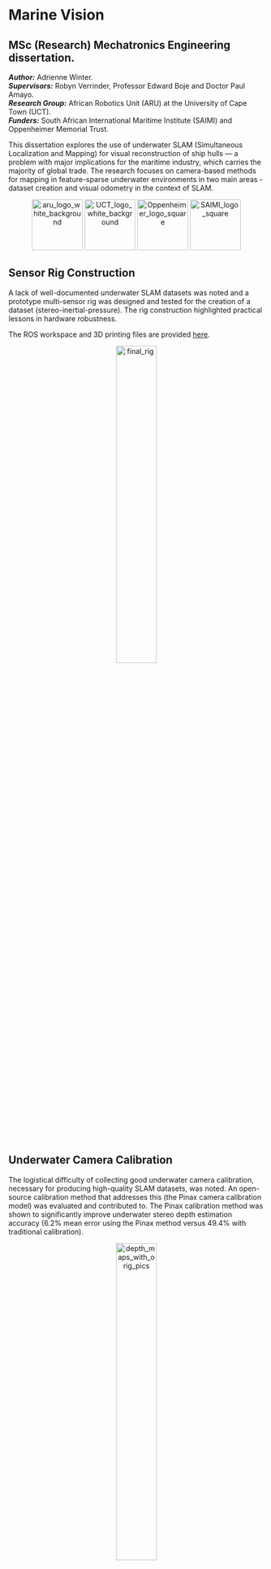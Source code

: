 # Marine Vision

## MSc (Research) Mechatronics Engineering dissertation.

**_Author:_** Adrienne Winter.  
**_Supervisors:_** Robyn Verrinder, Professor Edward Boje and Doctor Paul Amayo.  
**_Research Group:_** African Robotics Unit (ARU) at the University of Cape Town (UCT).  
**_Funders:_** South African International Maritime Institute (SAIMI) and Oppenheimer Memorial Trust.  

This dissertation explores the use of underwater SLAM (Simultaneous Localization and Mapping) for visual reconstruction of ship hulls — a problem with major implications for the maritime industry, which carries the majority of global trade. The research focuses on camera-based methods for mapping in feature-sparse underwater environments in two main areas - dataset creation and visual odometry in the context of SLAM. 

<p align="center" width="100%">
  <img height="100" alt="aru_logo_white_background" src="https://github.com/user-attachments/assets/b710eaf6-498c-4cb0-98bb-21ffc8ffa6c5" />
  <img height="100" alt="UCT_logo_white_background" src="https://github.com/user-attachments/assets/907ebc2f-bec3-45a7-ba6a-42625b5bee29" />
  <img height="100" alt="Oppenheimer_logo_square" src="https://github.com/user-attachments/assets/21219b9b-c347-4302-a237-6f47f215a86b" />
  <img height="100" alt="SAIMI_logo_square" src="https://github.com/user-attachments/assets/5f01d86c-2608-4fb0-9a49-4b7946678e85" />
</p>

## Sensor Rig Construction
A lack of well-documented underwater SLAM datasets was noted and a prototype multi-sensor rig was designed and tested for the creation of a dataset (stereo-inertial-pressure). The rig construction highlighted practical lessons in hardware robustness. 

The ROS workspace and 3D printing files are provided [here](https://github.com/adriennewinter/Marine_Vision/tree/main/Sensor%20Rig%20Construction). 

<p align="center" width="100%"> <img width="40%" alt="final_rig" src="https://github.com/user-attachments/assets/2588dbc9-776d-476c-81fb-c9ec3b47b700" /> </p>

## Underwater Camera Calibration
The logistical difficulty of collecting good underwater camera calibration, necessary for producing high-quality SLAM datasets, was noted. An open-source calibration method that addresses this (the Pinax camera calibration model) was evaluated and contributed to. The Pinax calibration method was shown to significantly improve underwater stereo depth estimation accuracy (6.2% mean error using the Pinax method versus 49.4% with traditional calibration).

<p align="center" width="100%"> <img width="40%" alt="depth_maps_with_orig_pics" src="https://github.com/user-attachments/assets/337ef96c-3f54-4af4-a261-23c6ee8ed850" /> </p>


## Underwater SLAM Dataset Creation
An underwater SLAM dataset including stereo images, inertial (IMU) and pressure readings was created in a controlled tank at the Institute for Marine Technology (IMT) in Cape Town, South Africa and made publicly available. A C++ ROS data synchronization package was created and made publicly available that synchronizes up to 4 sensor topics using timestamps and preserves original sensor frequencies.

<p align="center" width="100%"> <img width="40%" alt="rig_on_tank_platform" src="https://github.com/user-attachments/assets/871a5691-49c1-45a5-8eac-7dc4595ab01f" /> </p>

## Stereo Visual Odometry Pipeline
A stereo visual odometry (VO) pipeline was developed and evaluated for feature-sparse underwater scenes, comparing SIFT and ORB features with adaptive thresholding and image enhancement methods. Results showed ORB with image de-hazing, CLAHE filtering and robust outlier rejection delivered the most stable and efficient performance in underwater scenes.

<p align="center" width="100%"> <img width="60%" alt="VO_SLAM_Context" src="https://github.com/user-attachments/assets/852f1bcf-ba88-4370-beea-8f66ebd028e5" /> </p>

